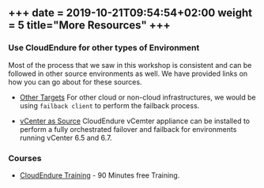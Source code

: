 +++
date = 2019-10-21T09:54:54+02:00
weight = 5
title="More Resources"
+++
----------------

### Use CloudEndure for other types of Environment

Most of the process that we saw in this workshop is consistent and can be followed in other source environments as well. We have provided links on how you can go about for these sources. 

- [Other Targets](https://docs.cloudendure.com/#Other_Targets/Other_Targets.htm) For  other cloud or non-cloud infrastructures, we would be using `failback client` to perform the failback process.

- [vCenter as Source](https://docs.cloudendure.com/#Configuring_and_Running_Disaster_Recovery/Using_Disaster_Recovery_with_vCenter/Using_Disaster_Recovery_with_vCenter.htm) CloudEndure vCemter appliance can be installed to perform a fully orchestrated failover and failback for environments running vCenter 6.5 and 6.7. 

### Courses

- [CloudEndure Training](https://www.aws.training/details/elearning?id=50309&sc_icampaign=aware_cedrtechtraining&sc_ichannel=ha&sc_icontent=awssm-4520&sc_iplace=ribbon&trk=ha_awssm-4520) - 90 Minutes free  Training.


